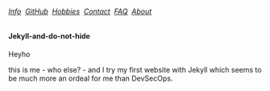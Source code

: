 ###### [Info](./MONOLITHIC.md)&nbsp; [GitHub](./GITHUB.md)&nbsp; [Hobbies](./HOBBIES.md)&nbsp; [Contact](./CONTACTUS.md)&nbsp; [FAQ](./FAQ.md)&nbsp; [About](./ABOUT.md)&nbsp;

#### Jekyll-and-do-not-hide



Heyho

this is me - who else? - and I try my first website with Jekyll which seems to be much more an ordeal for me than DevSecOps.
